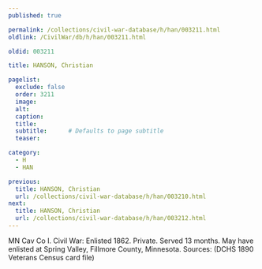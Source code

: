 ```yaml
---
published: true

permalink: /collections/civil-war-database/h/han/003211.html
oldlink: /CivilWar/db/h/han/003211.html

oldid: 003211

title: HANSON, Christian

pagelist:
  exclude: false
  order: 3211
  image: 
  alt:
  caption:
  title:
  subtitle:      # Defaults to page subtitle
  teaser:

category: 
  - H 
  - HAN

previous:
  title: HANSON, Christian
  url: /collections/civil-war-database/h/han/003210.html  
next:
  title: HANSON, Christian
  url: /collections/civil-war-database/h/han/003212.html   
---
```

MN Cav Co I. Civil War: Enlisted 1862. Private. Served 13 months. May have enlisted at Spring Valley, Fillmore County, Minnesota. Sources: (DCHS 1890 Veterans Census card file)